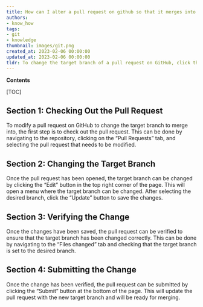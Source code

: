 ```yaml
---
title: How can I alter a pull request on github so that it merges into a different target branch?
authors:
- know_how
tags:
- git
- knowledge
thumbnail: images/git.png
created_at: 2023-02-06 00:00:00
updated_at: 2023-02-06 00:00:00
tldr: To change the target branch of a pull request on GitHub, click the `Edit` button next to the branch selector drop-down menu.
---
```


**Contents**

[TOC]

## Section 1: Checking Out the Pull Request

To modify a pull request on GitHub to change the target branch to merge into, the first step is to check out the pull request. This can be done by navigating to the repository, clicking on the “Pull Requests” tab, and selecting the pull request that needs to be modified.

## Section 2: Changing the Target Branch

Once the pull request has been opened, the target branch can be changed by clicking the “Edit” button in the top right corner of the page. This will open a menu where the target branch can be changed. After selecting the desired branch, click the “Update” button to save the changes.

## Section 3: Verifying the Change

Once the changes have been saved, the pull request can be verified to ensure that the target branch has been changed correctly. This can be done by navigating to the “Files changed” tab and checking that the target branch is set to the desired branch.

## Section 4: Submitting the Change

Once the change has been verified, the pull request can be submitted by clicking the “Submit” button at the bottom of the page. This will update the pull request with the new target branch and will be ready for merging.
